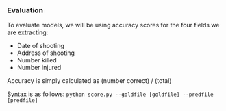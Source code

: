 ### Evaluation ###
To evaluate models, we will be using accuracy scores for the four fields we are extracting:
- Date of shooting
- Address of shooting
- Number killed
- Number injured


Accuracy is simply calculated as (number correct) / (total)

Syntax is as follows: `python score.py --goldfile [goldfile] --predfile [predfile]`